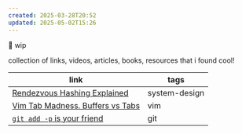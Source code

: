 ```yaml
---
created: 2025-03-28T20:52
updated: 2025-05-02T15:26
---
```

🚧 wip

collection of links, videos, articles, books, resources that i found cool!



| link                                                                                                   | tags          |
| ------------------------------------------------------------------------------------------------------ | ------------- |
| [Rendezvous Hashing Explained](https://randorithms.com/2020/12/26/rendezvous-hashing.html)             | system-design |
| [Vim Tab Madness. Buffers vs Tabs](https://joshldavis.com/2014/04/05/vim-tab-madness-buffers-vs-tabs/) | vim           |
| [`git add -p` is your friend](https://gist.github.com/mattlewissf/9958704)                             | git           |
